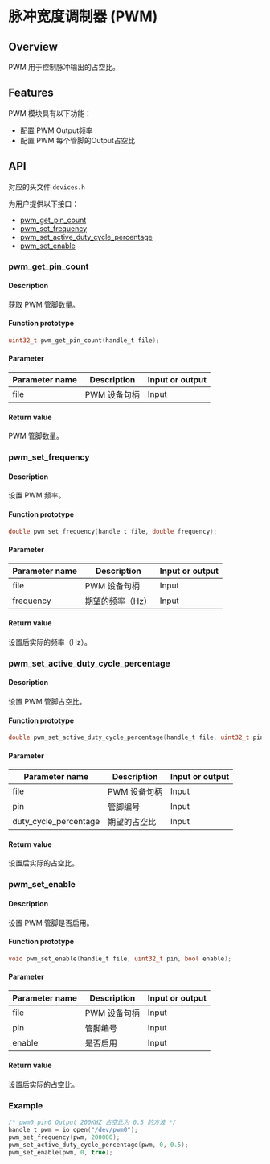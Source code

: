# 脉冲宽度调制器 (PWM)

## Overview

PWM 用于控制脉冲输出的占空比。

## Features

PWM 模块具有以下功能：

- 配置 PWM Output频率
- 配置 PWM 每个管脚的Output占空比

## API

对应的头文件 `devices.h`

为用户提供以下接口：

- [pwm\_get\_pin\_count](#pwmgetpincount)
- [pwm\_set\_frequency](#pwmsetfrequency)
- [pwm\_set\_active\_duty\_cycle\_percentage](#pwmsetactivedutycyclepercentage)
- [pwm\_set\_enable](#pwmsetenable)

### pwm\_get\_pin\_count

#### Description

获取 PWM 管脚数量。

#### Function prototype

```c
uint32_t pwm_get_pin_count(handle_t file);
```

#### Parameter

| Parameter name     |   Description         |  Input or output  |
| ----------- | -------------- | --------- |
| file        | PWM 设备句柄    | Input      |

#### Return value

PWM 管脚数量。

### pwm\_set\_frequency

#### Description

设置 PWM 频率。

#### Function prototype

```c
double pwm_set_frequency(handle_t file, double frequency);
```

#### Parameter

| Parameter name    |   Description         |  Input or output  |
| ---------- | -------------- | --------- |
| file       | PWM 设备句柄    | Input      |
| frequency  | 期望的频率（Hz） | Input      |

#### Return value

设置后实际的频率（Hz）。

### pwm\_set\_active\_duty\_cycle\_percentage

#### Description

设置 PWM 管脚占空比。

#### Function prototype

```c
double pwm_set_active_duty_cycle_percentage(handle_t file, uint32_t pin, double duty_cycle_percentage);
```

#### Parameter

| Parameter name    |   Description         |  Input or output  |
| ---------- | -------------- | --------- |
| file       | PWM 设备句柄    | Input      |
| pin        | 管脚编号        | Input      |
| duty\_cycle\_percentage  | 期望的占空比 | Input      |

#### Return value

设置后实际的占空比。

### pwm\_set\_enable

#### Description

设置 PWM 管脚是否启用。

#### Function prototype

```c
void pwm_set_enable(handle_t file, uint32_t pin, bool enable);
```

#### Parameter

| Parameter name    |   Description         |  Input or output  |
| ---------- | -------------- | --------- |
| file       | PWM 设备句柄    | Input      |
| pin        | 管脚编号        | Input      |
| enable     | 是否启用        | Input      |

#### Return value

设置后实际的占空比。

### Example

```c
/* pwm0 pin0 Output 200KHZ 占空比为 0.5 的方波 */
handle_t pwm = io_open("/dev/pwm0");
pwm_set_frequency(pwm, 200000);
pwm_set_active_duty_cycle_percentage(pwm, 0, 0.5);
pwm_set_enable(pwm, 0, true);
```